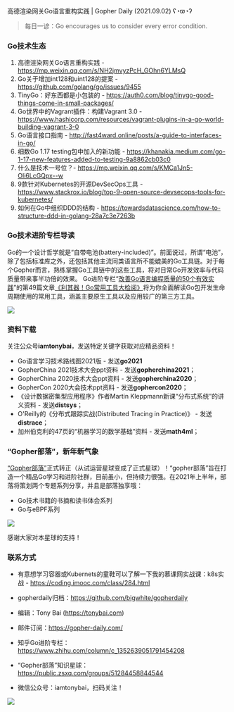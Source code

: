 高德渲染网关Go语言重构实践 | Gopher Daily (2021.09.02) ʕ◔ϖ◔ʔ

>每日一谚：Go encourages us to consider every error condition.

### Go技术生态

1. 高德渲染网关Go语言重构实践 - https://mp.weixin.qq.com/s/NH2jmvyzPcH_GOhn6YLMsQ
2. Go关于增加int128和uint128的提案 - https://github.com/golang/go/issues/9455
3. TinyGo：好东西都是小包装的 - https://auth0.com/blog/tinygo-good-things-come-in-small-packages/
4. Go世界中的Vagrant插件：构建Vagrant 3.0 - https://www.hashicorp.com/resources/vagrant-plugins-in-a-go-world-building-vagrant-3-0
5. Go语言接口指南 - http://fast4ward.online/posts/a-guide-to-interfaces-in-go/
6. 细数Go 1.17 testing包中加入的新功能 - https://khanakia.medium.com/go-1-17-new-features-added-to-testing-9a8862cb03c0
7. 什么是技术一号位？- https://mp.weixin.qq.com/s/KMCa1Jn5-Oli6LcGQpx--w
8. 9款针对Kubernetes的开源DevSecOps工具 - https://www.stackrox.io/blog/top-9-open-source-devsecops-tools-for-kubernetes/
9. 如何在Go中组织DDD的结构 - https://towardsdatascience.com/how-to-structure-ddd-in-golang-28a7c3e7263b

### Go技术进阶专栏导读

Go的一个设计哲学就是“自带电池(battery-included)”。前面说过，所谓“电池”，除了包括标准库之外，还包括其他主流同类语言所不能媲美的Go工具链。对于每个Gopher而言，熟练掌握Go工具链中的这些工具，将对日常Go开发效率与代码质量带来事半功倍的效果。 Go进阶专栏“[改善Go语⾔编程质量的50个有效实践](https://mp.weixin.qq.com/s/RThCEQOdytQxwrMP7XRTRw)”的第49篇文章[《利其器！Go常用工具大检阅》](https://www.imooc.com/read/87/article/2479)将为你全面解读Go包开发生命周期使用的常用工具，涵盖主要原生工具以及应用较广的第三方工具。

![](http://image.tonybai.com/img/202011/go-column-pgo-with-qr-and-text.png)


### 资料下载

关注公众号**iamtonybai**，发送特定关键字获取对应精品资料！

* Go语言学习技术路线图2021版 - 发送**go2021**
* GopherChina 2021技术大会ppt资料 - 发送**gopherchina2021**；
* GopherChina 2020技术大会ppt资料 - 发送**gopherchina2020**；
* GopherCon 2020大会技术ppt资料 - 发送**gophercon2020**；
* 《设计数据密集型应用程序》作者Martin Kleppmann新课“分布式系统”的讲义资料 - 发送**distsys**；
* O'Reilly的《分布式跟踪实战(Distributed Tracing in Practice)》 - 发送**distrace**；
* 加州伯克利的47页的“机器学习的数学基础”资料 - 发送**math4ml**；

### “Gopher部落”，新年新气象

[“Gopher部落”](https://mp.weixin.qq.com/s/jUqAL7hf2GmMun64BJufEA)正式转正（从试运营星球变成了正式星球）！“gopher部落”旨在打造一个精品Go学习和进阶社群，目前虽小，但持续力很强。在2021年上半年，部落将策划两个专题系列分享，并且是部落独享哦：

* Go技术书籍的书摘和读书体会系列
* Go与eBPF系列

![](http://image.tonybai.com/img/202103/gopher-tribe-zsxq-card.png)

感谢大家对本星球的支持！

### 联系方式

* 有意想学习容器或Kubernets的童鞋可以了解一下我的慕课网实战课：k8s实战 - https://coding.imooc.com/class/284.html
* gopherdaily归档：https://github.com/bigwhite/gopherdaily

* 编辑：Tony Bai (https://tonybai.com)
* 邮件订阅：https://gopher-daily.com/
* 知乎Go进阶专栏：https://www.zhihu.com/column/c_1352639051791454208
* “Gopher部落”知识星球：https://public.zsxq.com/groups/51284458844544
* 微信公众号：iamtonybai，扫码关注！

![](http://image.tonybai.com/img/202011/qrcode_for_iamtonybai.jpg)

